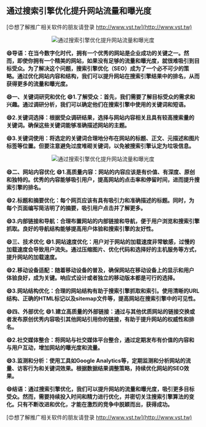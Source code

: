 ## **通过搜索引擎优化提升网站流量和曝光度**

[😍想了解推广相关软件的朋友请登录 http://www.vst.tw](http://www.vst.tw)

 <center><img src="https://vst.tw/MP4/tuiguang/png/6.png" alt="通过搜索引擎优化提升网站流量和曝光度"></center>

**😄导语：在当今数字化时代，拥有一个优秀的网站是企业成功的关键之一。然而，即使你拥有一个精美的网站，如果没有足够的流量和曝光度，就很难吸引到目标受众。为了解决这个问题，搜索引擎优化（SEO）成为了一个必不可少的策略。通过优化网站内容和结构，我们可以提升网站在搜索引擎结果中的排名，从而获得更多的流量和曝光度。**

**😄一、关键词研究和优化**
**😄1.了解受众：首先，我们需要了解目标受众的需求和兴趣。通过调研分析，我们可以确定他们在搜索引擎中使用的关键词和短语。**

**😄2.关键词选择：根据受众调研结果，选择与网站内容相关且具有较高搜索量的关键词。确保这些关键词能够准确描述网站的主题。**

**😄3.关键词使用：将选定的关键词合理地分布在网站的标题、正文、元描述和图片标签等位置。但要注意避免过度堆砌关键词，以免被搜索引擎认定为垃圾信息。**

 <center><img src="https://vst.tw/MP4/tuiguang/png/6.png" alt="通过搜索引擎优化提升网站流量和曝光度"></center>

**😄二、网站内容优化**
**😄1.高质量内容：网站的内容应该是有价值、有深度、原创和独特的。优秀的内容能够吸引用户，提高网站的点击率和停留时间，进而提升搜索引擎的排名。**

**😄2.标题和摘要优化：每个网页应该有具有吸引力和准确描述的标题。同时，为每个页面编写简洁明了的摘要，吸引用户点击并了解更多。**

**😄3.内部链接和导航：合理布置网站的内部链接和导航，便于用户浏览和搜索引擎抓取。良好的导航结构能够提高用户体验和搜索引擎的友好性。**

**😄三、技术优化**
**😄1.网站速度优化：用户对于网站的加载速度非常敏感，过慢的加载速度会导致用户流失。通过压缩图片、优化代码和选择好的主机服务等方式，提升网站的加载速度。**

**😄2.移动设备适配：随着移动设备的普及，确保网站在移动设备上的显示和用户体验良好，成为关键。响应式设计或者独立的移动版本都是可行的选择。**

**😄3.网站结构优化：合理的网站结构有助于搜索引擎抓取和索引。使用清晰的URL结构、正确的HTML标记以及sitemap文件等，提高网站在搜索引擎中的可见性。**

**😄四、外部优化**
**😄1.建立高质量的外部链接：通过与其他优质网站的链接交换或者发布原创优秀内容吸引其他网站引用你的链接，有助于提升网站的权威性和排名。**

**😄2.社交媒体整合：将网站与社交媒体平台整合，通过定期发布有价值的内容和与用户互动，增加网站的曝光度和流量。**

**😄3.监测和分析：使用工具如Google Analytics等，定期监测和分析网站的流量、访客行为和关键词效果。根据数据结果调整策略，持续优化网站的SEO效果。**

**😄结语：通过搜索引擎优化，我们可以提升网站的流量和曝光度，吸引更多目标受众。然而，需要持续投入时间和精力进行优化，并密切关注搜索引擎算法的变化。只有不断改进和优化，才能在激烈的竞争中脱颖而出，获得成功。**

[😍想了解推广相关软件的朋友请登录 http://www.vst.tw](http://www.vst.tw)



